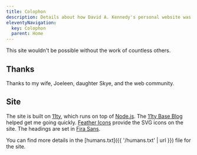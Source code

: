 ```yaml
---
title: Colophon
description: Details about how David A. Kennedy's personal website was made.
eleventyNavigation:
  key: Colophon
  parent: Home
---
```


This site wouldn't be possible without the work of countless others.

## Thanks

Thanks to my wife, Joeleen, daughter Skye, and the web community.

## Site

The site is built on [11ty](https://www.11ty.dev/), which runs on top of [Node.js](https://nodejs.org/en/). The [11ty Base Blog](https://github.com/11ty/eleventy-base-blog) helped get me going quickly. [Feather Icons](https://feathericons.com/) provide the SVG icons on the site. The headings are set in [ Fira Sans](https://fonts.google.com/specimen/Fira+Sans).

You can find more details in the [humans.txt]({{ '/humans.txt' | url }}) file for the site.
